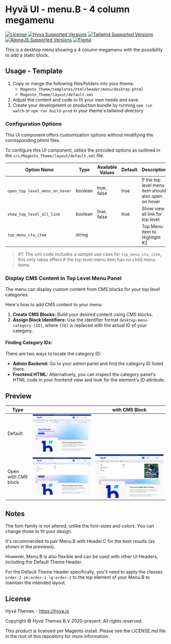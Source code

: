 # Hyvä UI - menu.B - 4 column megamenu

[![License]](../../../LICENSE.md)
[![Hyva Supported Versions]](https://docs.hyva.io/hyva-ui-library/getting-started.html)
[![Tailwind Supported Versions]](https://tailwindcss.com/)
[![AlpineJS Supported Versions]](https://alpinejs.dev/)
[![Figma]](https://www.figma.com/@hyva)

This is a desktop menu showing a 4 column megamenu with the possibility to add a static block. 

## Usage - Template

1. Copy or merge the following files/folders into your theme:
   * `Magento_Theme/templates/html/header/menu/desktop.phtml`
   * `Magento_Theme/layout/default.xml`
2. Adjust the content and code to fit your own needs and save
3. Create your development or production bundle by running `npm run watch` or `npm run build-prod` in your
   theme's tailwind directory

### Configuration Options

This UI component offers customization options without modifying the corresponding phtml files.

To configure this UI component,
utilize the provided options as outlined in the `src/Magento_Theme/layout/default.xml` file.

| Option Name                    | Type    | Available Values | Default | Description                                          |
| ------------------------------ | ------- | ---------------- | ------- | ---------------------------------------------------- |
| `open_top_level_menu_on_hover` | boolean | true, false      | true    | If the top level menu item should also open on hover |
| `show_top_level_all_link`      | boolean | true, false      | true    | Show view all link for top level                     |
| `top_menu_cta_item`            | string  |                  |         | Top Menu Item to Highlight _#1_                      |

> #1: The xml code includes a sample use case for `top_menu_cta_item`,
> this only takes effect if the top level menu item has no child menu items

### Display CMS Content in Top Level Menu Panel

The menu can display custom content from CMS blocks for your top level categories.

Here's how to add CMS content to your menu:

1. **Create CMS Blocks:** Build your desired content using CMS blocks.
2. **Assign Block Identifiers:** Use the identifier format `desktop-menu-category-[ID]`, where `[ID]` is replaced with the actual ID of your category.

#### Finding Category IDs:

There are two ways to locate the category ID:

* **Admin Backend:**  Go to your admin panel and find the category ID listed there.
* **Frontend HTML:**  Alternatively, you can inspect the category panel's HTML code in your frontend view and look for the element's ID attribute. 

## Preview

| Type                |              | with CMS Block |
| ------------------- | ------------ | -------------- |
| Default             | ![preview-1] |                |
| Open with CMS block | ![preview-2] | ![preview-3]   |

[preview-1]: ./media/B-4-column-megamenu.jpg "Preview of the Menu on desktop view"
[preview-2]: ./media/B-4-column-megamenu-open.jpg "Preview of the Menu Open on desktop view"
[preview-3]: ./media/B-4-column-megamenu-open-with-block.jpg "Preview of the Menu Open on desktop view with a CMS block"

## Notes

The font-family is not altered, unlike the font-sizes and colors. You can change those to fit your design.

It's recommended to pair Menu.B with Header.C for the best results (as shown in the previews).

However, Menu.B is also flexible and can be used with other UI Headers, including the Default Theme Header.

For the Default Theme Header specifically,
you'll need to apply the classes `order-2 sm:order-1 lg:order-2` to the top element of your Menu.B to maintain the intended layout.

## License

Hyvä Themes - https://hyva.io

Copyright © Hyvä Themes B.V 2020-present. All rights reserved.

This product is licensed per Magento install. Please see the LICENSE.md file in the root of this repository for more
information.

[License]: https://img.shields.io/badge/License-004d32?style=for-the-badge "Link to Hyvä License"
[Figma]: https://img.shields.io/badge/Figma-gray?style=for-the-badge&logo=Figma "Link to Figma"

[Hyva Supported Versions]: https://img.shields.io/badge/Hyv%C3%A4-1.2,_1.3-0A23B9?style=for-the-badge&labelColor=0A144B "Hyvä Supported Versions"
[Tailwind Supported Versions]: https://img.shields.io/badge/Tailwind-3-06B6D4?style=for-the-badge&logo=TailwindCSS "Tailwind Supported Versions"
[AlpineJS Supported Versions]: https://img.shields.io/badge/AlpineJS-3-8BC0D0?style=for-the-badge&logo=alpine.js "AlpineJS Supported Versions"
